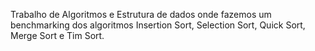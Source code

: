 Trabalho de Algoritmos e Estrutura de dados onde fazemos um benchmarking dos algoritmos Insertion Sort, Selection Sort, Quick Sort, Merge Sort e Tim Sort.
